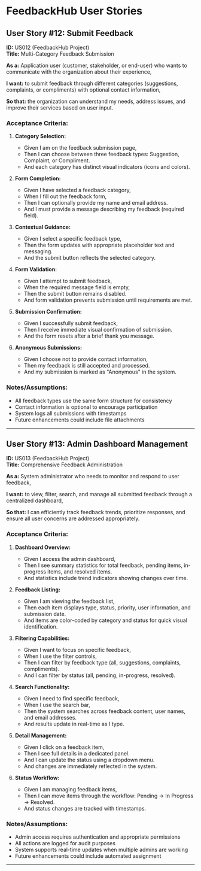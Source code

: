 # FeedbackHub User Stories

## User Story #12: Submit Feedback
**ID:** US012 (FeedbackHub Project)  
**Title:** Multi-Category Feedback Submission

**As a:** Application user (customer, stakeholder, or end-user) who wants to communicate with the organization about their experience,

**I want:** to submit feedback through different categories (suggestions, complaints, or compliments) with optional contact information,

**So that:** the organization can understand my needs, address issues, and improve their services based on user input.

### Acceptance Criteria:

1. **Category Selection:**
   - Given I am on the feedback submission page,
   - Then I can choose between three feedback types: Suggestion, Complaint, or Compliment.
   - And each category has distinct visual indicators (icons and colors).

2. **Form Completion:**
   - Given I have selected a feedback category,
   - When I fill out the feedback form,
   - Then I can optionally provide my name and email address.
   - And I must provide a message describing my feedback (required field).

3. **Contextual Guidance:**
   - Given I select a specific feedback type,
   - Then the form updates with appropriate placeholder text and messaging.
   - And the submit button reflects the selected category.

4. **Form Validation:**
   - Given I attempt to submit feedback,
   - When the required message field is empty,
   - Then the submit button remains disabled.
   - And form validation prevents submission until requirements are met.

5. **Submission Confirmation:**
   - Given I successfully submit feedback,
   - Then I receive immediate visual confirmation of submission.
   - And the form resets after a brief thank you message.

6. **Anonymous Submissions:**
   - Given I choose not to provide contact information,
   - Then my feedback is still accepted and processed.
   - And my submission is marked as "Anonymous" in the system.

### Notes/Assumptions:
- All feedback types use the same form structure for consistency  
- Contact information is optional to encourage participation  
- System logs all submissions with timestamps  
- Future enhancements could include file attachments  

---

## User Story #13: Admin Dashboard Management
**ID:** US013 (FeedbackHub Project)  
**Title:** Comprehensive Feedback Administration

**As a:** System administrator who needs to monitor and respond to user feedback,

**I want:** to view, filter, search, and manage all submitted feedback through a centralized dashboard,

**So that:** I can efficiently track feedback trends, prioritize responses, and ensure all user concerns are addressed appropriately.

### Acceptance Criteria:

1. **Dashboard Overview:**
   - Given I access the admin dashboard,
   - Then I see summary statistics for total feedback, pending items, in-progress items, and resolved items.
   - And statistics include trend indicators showing changes over time.

2. **Feedback Listing:**
   - Given I am viewing the feedback list,
   - Then each item displays type, status, priority, user information, and submission date.
   - And items are color-coded by category and status for quick visual identification.

3. **Filtering Capabilities:**
   - Given I want to focus on specific feedback,
   - When I use the filter controls,
   - Then I can filter by feedback type (all, suggestions, complaints, compliments).
   - And I can filter by status (all, pending, in-progress, resolved).

4. **Search Functionality:**
   - Given I need to find specific feedback,
   - When I use the search bar,
   - Then the system searches across feedback content, user names, and email addresses.
   - And results update in real-time as I type.

5. **Detail Management:**
   - Given I click on a feedback item,
   - Then I see full details in a dedicated panel.
   - And I can update the status using a dropdown menu.
   - And changes are immediately reflected in the system.

6. **Status Workflow:**
   - Given I am managing feedback items,
   - Then I can move items through the workflow: Pending → In Progress → Resolved.
   - And status changes are tracked with timestamps.

### Notes/Assumptions:
- Admin access requires authentication and appropriate permissions  
- All actions are logged for audit purposes  
- System supports real-time updates when multiple admins are working  
- Future enhancements could include automated assignment  

---
